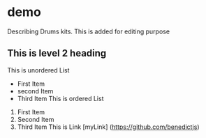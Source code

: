 # demo
Describing Drums kits.
This is added for editing purpose
## This is level 2 heading
This is unordered List
- First Item
- second Item
- Third Item
This is ordered List
1. First Item 
2. Second Item
3. Third Item
This is Link
[myLink] (https://github.com/benedictjs)
